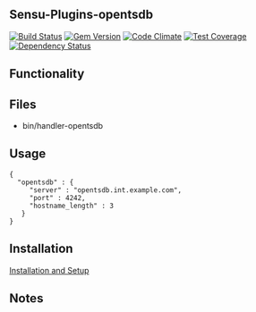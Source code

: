 ## Sensu-Plugins-opentsdb

[ ![Build Status](https://travis-ci.org/sensu-plugins/sensu-plugins-opentsdb.svg?branch=master)](https://travis-ci.org/sensu-plugins/sensu-plugins-opentsdb)
[![Gem Version](https://badge.fury.io/rb/sensu-plugins-opentsdb.svg)](http://badge.fury.io/rb/sensu-plugins-opentsdb)
[![Code Climate](https://codeclimate.com/github/sensu-plugins/sensu-plugins-opentsdb/badges/gpa.svg)](https://codeclimate.com/github/sensu-plugins/sensu-plugins-opentsdb)
[![Test Coverage](https://codeclimate.com/github/sensu-plugins/sensu-plugins-opentsdb/badges/coverage.svg)](https://codeclimate.com/github/sensu-plugins/sensu-plugins-opentsdb)
[![Dependency Status](https://gemnasium.com/sensu-plugins/sensu-plugins-opentsdb.svg)](https://gemnasium.com/sensu-plugins/sensu-plugins-opentsdb)

## Functionality

## Files
 * bin/handler-opentsdb

## Usage

```
{  
  "opentsdb" : {
     "server" : "opentsdb.int.example.com",
     "port" : 4242,
     "hostname_length" : 3
   }
}
```

## Installation

[Installation and Setup](http://sensu-plugins.io/docs/installation_instructions.html)

## Notes
